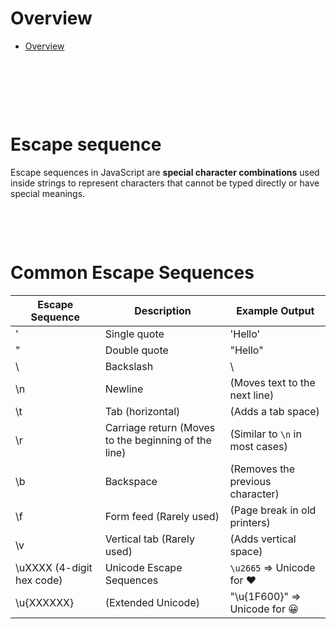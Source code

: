 # Overview

- [Overview](#overview)

&nbsp;

&nbsp;

&nbsp;

# Escape sequence

Escape sequences in JavaScript are **special character combinations** used inside strings to represent characters that cannot be typed directly or have special meanings.

&nbsp;

&nbsp;

# Common Escape Sequences

| Escape Sequence           | Description                                          | Example Output                   |
| ------------------------- | ---------------------------------------------------- | -------------------------------- |
| \'                        | Single quote                                         | 'Hello'                          |
| \"                        | Double quote                                         | "Hello"                          |
| \\                        | Backslash                                            | \\                               |
| \n                        | Newline                                              | (Moves text to the next line)    |
| \t                        | Tab (horizontal)                                     | (Adds a tab space)               |
| \r                        | Carriage return (Moves to the beginning of the line) | (Similar to `\n` in most cases)  |
| \b                        | Backspace                                            | (Removes the previous character) |
| \f                        | Form feed (Rarely used)                              | (Page break in old printers)     |
| \v                        | Vertical tab (Rarely used)                           | (Adds vertical space)            |
| \uXXXX (4-digit hex code) | Unicode Escape Sequences                             | `\u2665` => Unicode for ♥        |
| \u{XXXXXX}                | (Extended Unicode)                                   | "\u{1F600}" => Unicode for 😀    |

&nbsp;

&nbsp;

&nbsp;

&nbsp;

&nbsp;

&nbsp;

&nbsp;

&nbsp;

&nbsp;

&nbsp;

&nbsp;

&nbsp;

&nbsp;

&nbsp;

&nbsp;

&nbsp;

&nbsp;

&nbsp;
